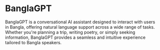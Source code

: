 # BanglaGPT
BanglaGPT is a conversational AI assistant designed to interact with users in Bangla, offering natural language support across a wide range of tasks. Whether you're planning a trip, writing poetry, or simply seeking information, BanglaGPT provides a seamless and intuitive experience tailored to Bangla speakers.
